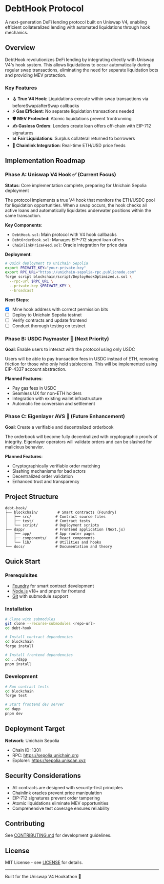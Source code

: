 # DebtHook Protocol

A next-generation DeFi lending protocol built on Uniswap V4, enabling efficient collateralized lending with automated liquidations through hook mechanics.

## Overview

DebtHook revolutionizes DeFi lending by integrating directly with Uniswap V4's hook system. This allows liquidations to occur automatically during regular swap transactions, eliminating the need for separate liquidation bots and providing MEV protection.

### Key Features

- **🪝 True V4 Hook**: Liquidations execute within swap transactions via beforeSwap/afterSwap callbacks
- **⚡ Gas Efficient**: No separate liquidation transactions needed
- **🛡️ MEV Protected**: Atomic liquidations prevent frontrunning
- **✍️ Gasless Orders**: Lenders create loan offers off-chain with EIP-712 signatures
- **📊 Fair Liquidations**: Surplus collateral returned to borrowers
- **🔗 Chainlink Integration**: Real-time ETH/USD price feeds

## Implementation Roadmap

### Phase A: Uniswap V4 Hook ✅ (Current Focus)
**Status**: Core implementation complete, preparing for Unichain Sepolia deployment

The protocol implements a true V4 hook that monitors the ETH/USDC pool for liquidation opportunities. When a swap occurs, the hook checks all active loans and automatically liquidates underwater positions within the same transaction.

**Key Components**:
- `DebtHook.sol`: Main protocol with V4 hook callbacks
- `DebtOrderBook.sol`: Manages EIP-712 signed loan offers
- `ChainlinkPriceFeed.sol`: Oracle integration for price data

**Deployment**:
```bash
# Quick deployment to Unichain Sepolia
export PRIVATE_KEY="your-private-key"
export RPC_URL="https://unichain-sepolia-rpc.publicnode.com"
forge script blockchain/script/DeployHookOptimized.s.sol \
  --rpc-url $RPC_URL \
  --private-key $PRIVATE_KEY \
  --broadcast
```

**Next Steps**:
- [x] Mine hook address with correct permission bits
- [ ] Deploy to Unichain Sepolia testnet
- [ ] Verify contracts and update frontend
- [ ] Conduct thorough testing on testnet

### Phase B: USDC Paymaster 🚧 (Next Priority)
**Goal**: Enable users to interact with the protocol using only USDC

Users will be able to pay transaction fees in USDC instead of ETH, removing friction for those who only hold stablecoins. This will be implemented using EIP-4337 account abstraction.

**Planned Features**:
- Pay gas fees in USDC
- Seamless UX for non-ETH holders
- Integration with existing wallet infrastructure
- Automatic fee conversion and settlement

### Phase C: Eigenlayer AVS 🔮 (Future Enhancement)
**Goal**: Create a verifiable and decentralized orderbook

The orderbook will become fully decentralized with cryptographic proofs of integrity. Eigenlayer operators will validate orders and can be slashed for malicious behavior.

**Planned Features**:
- Cryptographically verifiable order matching
- Slashing mechanisms for bad actors
- Decentralized order validation
- Enhanced trust and transparency

## Project Structure

```
debt-hook/
├── blockchain/         # Smart contracts (Foundry)
│   ├── src/           # Contract source files
│   ├── test/          # Contract tests
│   └── script/        # Deployment scripts
├── dapp/              # Frontend application (Next.js)
│   ├── app/           # App router pages
│   ├── components/    # React components
│   └── lib/           # Utilities and hooks
└── docs/              # Documentation and theory
```

## Quick Start

### Prerequisites
- [Foundry](https://getfoundry.sh/) for smart contract development
- [Node.js](https://nodejs.org/) v18+ and pnpm for frontend
- [Git](https://git-scm.com/) with submodule support

### Installation

```bash
# Clone with submodules
git clone --recurse-submodules <repo-url>
cd debt-hook

# Install contract dependencies
cd blockchain
forge install

# Install frontend dependencies
cd ../dapp
pnpm install
```

### Development

```bash
# Run contract tests
cd blockchain
forge test

# Start frontend dev server
cd dapp
pnpm dev
```

## Deployment Target

**Network**: Unichain Sepolia
- Chain ID: 1301
- RPC: https://sepolia.unichain.org
- Explorer: https://sepolia.uniscan.xyz

## Security Considerations

- All contracts are designed with security-first principles
- Chainlink oracles prevent price manipulation
- EIP-712 signatures prevent order tampering
- Atomic liquidations eliminate MEV opportunities
- Comprehensive test coverage ensures reliability

## Contributing

See [CONTRIBUTING.md](./CONTRIBUTING.md) for development guidelines.

## License

MIT License - see [LICENSE](./LICENSE) for details.

---

Built for the Uniswap V4 Hookathon 🦄